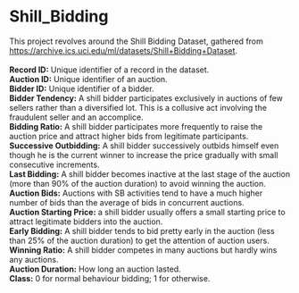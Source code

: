 # Shill_Bidding
This project revolves around the Shill Bidding Dataset, gathered from https://archive.ics.uci.edu/ml/datasets/Shill+Bidding+Dataset.
<br/>
<br/>
**Record ID:** Unique identifier of a record in the dataset.<br/>
**Auction ID:** Unique identifier of an auction.<br/>
**Bidder ID:** Unique identifier of a bidder.<br/>
**Bidder Tendency:** A shill bidder participates exclusively in auctions of few sellers rather than a diversified lot. This is a collusive act involving the fraudulent seller and an accomplice.<br/>
**Bidding Ratio:** A shill bidder participates more frequently to raise the auction price and attract higher bids from legitimate participants.<br/>
**Successive Outbidding:** A shill bidder successively outbids himself even though he is the current winner to increase the price gradually with small consecutive increments.<br/>
**Last Bidding:** A shill bidder becomes inactive at the last stage of the auction (more than 90\% of the auction duration) to avoid winning the auction.<br/>
**Auction Bids:** Auctions with SB activities tend to have a much higher number of bids than the average of bids in concurrent auctions.<br/>
**Auction Starting Price:** a shill bidder usually offers a small starting price to attract legitimate bidders into the auction.<br/>
**Early Bidding:** A shill bidder tends to bid pretty early in the auction (less than 25\% of the auction duration) to get the attention of auction users.<br/>
**Winning Ratio:** A shill bidder competes in many auctions but hardly wins any auctions.<br/>
**Auction Duration:** How long an auction lasted.<br/>
**Class:** 0 for normal behaviour bidding; 1 for otherwise.
